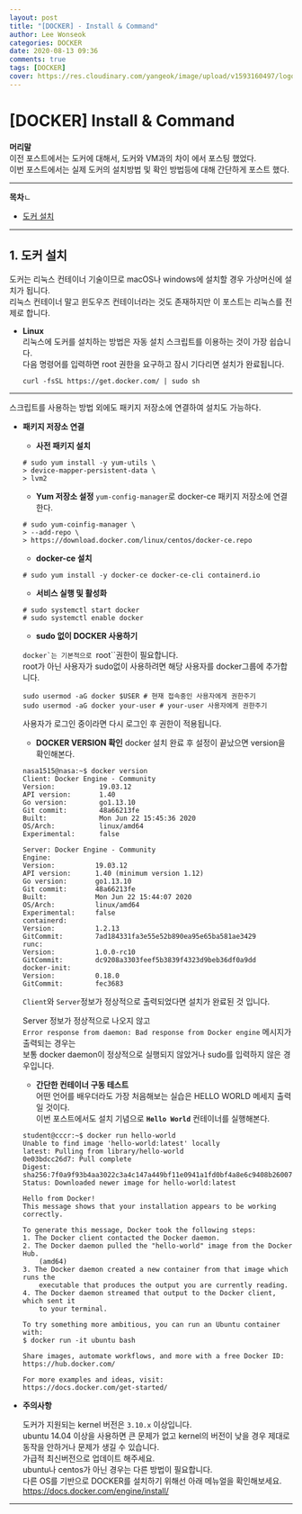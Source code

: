 ```yaml
---
layout: post
title: "[DOCKER] - Install & Command"
author: Lee Wonseok
categories: DOCKER
date: 2020-08-13 09:36
comments: true
tags: [DOCKER]
cover: https://res.cloudinary.com/yangeok/image/upload/v1593160497/logo/posts/iot-protocol.jpg
---
```




# [DOCKER]  Install & Command

**머리말**  
 이전 포스트에서는 도커에 대해서, 도커와 VM과의 차이 에서 포스팅 했었다.  
 이번 포스트에서는 실제 도커의 설치방법 및 확인 방법등에 대해 간단하게 포스트 했다.


---


**목차**ㄴ
- [도커 설치](#a1)

---


## 1. 도커 설치 <a name="a1"></a>  

도커는 리눅스 컨테이너 기술이므로 macOS나 windows에 설치할 경우 가상머신에 설치가 됩니다.  
리눅스 컨테이너 말고 윈도우즈 컨테이너라는 것도 존재하지만 이 포스트는 리눅스를 전제로 합니다.  

* **Linux**  
    리눅스에 도커를 설치하는 방법은 자동 설치 스크립트를 이용하는 것이 가장 쉽습니다.  
    다음 명령어를 입력하면 root 권한을 요구하고 잠시 기다리면 설치가 완료됩니다.

    ```
    curl -fsSL https://get.docker.com/ | sudo sh
    ```


---
    
스크립트를 사용하는 방법 외에도 패키지 저장소에 연결하여 설치도 가능하다.  

* **패키지 저장소 연결**

    * **사전 패키지 설치**  
    
    ```
    # sudo yum install -y yum-utils \
    > device-mapper-persistent-data \
    > lvm2
    ```


    * **Yum 저장소 설정**
    ``yum-config-manager``로 docker-ce 패키지 저장소에 연결한다.

    ```
    # sudo yum-coinfig-manager \
    > --add-repo \
    > https://download.docker.com/linux/centos/docker-ce.repo
    ```

    * **docker-ce 설치**
    
    ```
    # sudo yum install -y docker-ce docker-ce-cli containerd.io
    ```

    * **서비스 실행 및 활성화**
    
    ```
    # sudo systemctl start docker
    # sudo systemctl enable docker
    ```


    * **sudo 없이 DOCKER 사용하기**

    ``docker`는 기본적으로 ``root``권한이 필요합니다.  
    root가 아닌 사용자가 sudo없이 사용하려면 해당 사용자를 docker그룹에 추가합니다.
    
    ```
    sudo usermod -aG docker $USER # 현재 접속중인 사용자에게 권한주기
    sudo usermod -aG docker your-user # your-user 사용자에게 권한주기
    ```

    사용자가 로그인 중이라면 다시 로그인 후 권한이 적용됩니다.


    * **DOCKER VERSION 확인**
    docker 설치 완료 후 설정이 끝났으면 version을 확인해본다.

    ```
    nasa1515@nasa:~$ docker version
    Client: Docker Engine - Community
    Version:           19.03.12
    API version:       1.40
    Go version:        go1.13.10
    Git commit:        48a66213fe
    Built:             Mon Jun 22 15:45:36 2020
    OS/Arch:           linux/amd64
    Experimental:      false

    Server: Docker Engine - Community
    Engine:
    Version:          19.03.12
    API version:      1.40 (minimum version 1.12)
    Go version:       go1.13.10
    Git commit:       48a66213fe
    Built:            Mon Jun 22 15:44:07 2020
    OS/Arch:          linux/amd64
    Experimental:     false
    containerd:
    Version:          1.2.13
    GitCommit:        7ad184331fa3e55e52b890ea95e65ba581ae3429
    runc:
    Version:          1.0.0-rc10
    GitCommit:        dc9208a3303feef5b3839f4323d9beb36df0a9dd
    docker-init:
    Version:          0.18.0
    GitCommit:        fec3683
    ```

    ``Client``와 ``Server``정보가 정상적으로 출력되었다면 설치가 완료된 것 입니다.

    Server 정보가 정상적으로 나오지 않고  
    ``Error response from daemon: Bad response from Docker engine`` 메시지가 출력되는 경우는  
    보통 docker daemon이 정상적으로 실행되지 않았거나 sudo를 입력하지 않은 경우입니다.




    * **간단한 컨테이너 구동 테스트**  
    어떤 언어를 배우더라도 가장 처음해보는 실습은 HELLO WORLD 메세지 출력일 것이다.  
    이번 포스트에서도 설치 기념으로 **``Hello World``** 컨테이너를 실행해본다.
    
    ```
    student@cccr:~$ docker run hello-world
    Unable to find image 'hello-world:latest' locally
    latest: Pulling from library/hello-world
    0e03bdcc26d7: Pull complete 
    Digest: sha256:7f0a9f93b4aa3022c3a4c147a449bf11e0941a1fd0bf4a8e6c9408b2600777c5
    Status: Downloaded newer image for hello-world:latest

    Hello from Docker!
    This message shows that your installation appears to be working correctly.

    To generate this message, Docker took the following steps:
    1. The Docker client contacted the Docker daemon.
    2. The Docker daemon pulled the "hello-world" image from the Docker Hub.
        (amd64)
    3. The Docker daemon created a new container from that image which runs the
        executable that produces the output you are currently reading.
    4. The Docker daemon streamed that output to the Docker client, which sent it
        to your terminal.

    To try something more ambitious, you can run an Ubuntu container with:
    $ docker run -it ubuntu bash

    Share images, automate workflows, and more with a free Docker ID:
    https://hub.docker.com/

    For more examples and ideas, visit:
    https://docs.docker.com/get-started/

    ```


* **주의사항**

    도커가 지원되는 kernel 버전은 ``3.10.x`` 이상입니다.  
    ubuntu 14.04 이상을 사용하면 큰 문제가 없고 kernel의 버전이 낮을 경우 제대로  
    동작을 안하거나 문제가 생길 수 있습니다.  
    가급적 최신버전으로 업데이트 해주세요.  
    ubuntu나 centos가 아닌 경우는 다른 방법이 필요합니다.  
    다른 OS를 기반으로 DOCKER를 설치하기 위해선 아래 메뉴얼을 확인해보세요.
    https://docs.docker.com/engine/install/

---